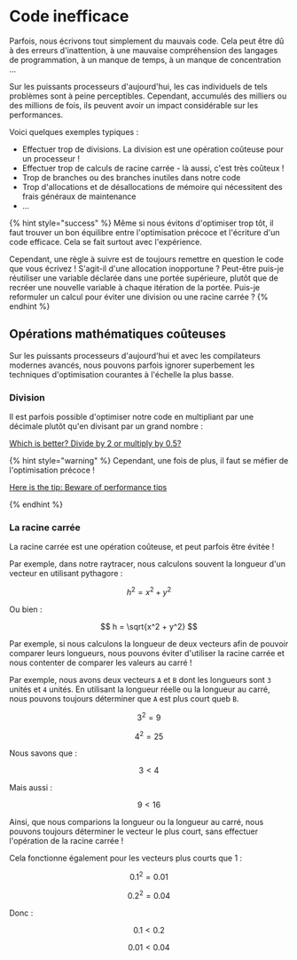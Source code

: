 # Code inefficace

Parfois, nous écrivons tout simplement du mauvais code. Cela peut être dû à des erreurs d'inattention, à une mauvaise compréhension des langages de programmation, à un manque de temps, à un manque de concentration ...

Sur les puissants processeurs d'aujourd'hui, les cas individuels de tels problèmes sont à peine perceptibles. Cependant, accumulés des milliers ou des millions de fois, ils peuvent avoir un impact considérable sur les performances. 

Voici quelques exemples typiques :

- Effectuer trop de divisions. La division est une opération coûteuse pour un processeur !
- Effectuer trop de calculs de racine carrée - là aussi, c'est très coûteux !
- Trop de branches ou des branches inutiles dans notre code
- Trop d'allocations et de désallocations de mémoire qui nécessitent des frais généraux de maintenance
- ...


{% hint style="success" %}
Même si nous évitons d'optimiser trop tôt, il faut trouver un bon équilibre entre l'optimisation précoce et l'écriture d'un code efficace. Cela se fait surtout avec l'expérience.

Cependant, une règle à suivre est de toujours remettre en question le code que vous écrivez ! S'agit-il d'une allocation inopportune ? Peut-être puis-je réutiliser une variable déclarée dans une portée supérieure, plutôt que de recréer une nouvelle variable à chaque itération de la portée. Puis-je reformuler un calcul pour éviter une division ou une racine carrée ?
{% endhint %}

## Opérations mathématiques coûteuses

Sur les puissants processeurs d'aujourd'hui et avec les compilateurs modernes avancés, nous pouvons parfois ignorer superbement les techniques d'optimisation courantes à l'échelle la plus basse.

### Division

Il est parfois possible d'optimiser notre code en multipliant par une décimale plutôt qu'en divisant par un grand nombre :

[Which is better? Divide by 2 or multiply by 0.5?](https://www.ibm.com/support/pages/which-better-divide-2-or-multiply-05)

{% hint style="warning" %}
Cependant, une fois de plus, il faut se méfier de l'optimisation précoce !

[Here is the tip: Beware of performance tips](https://www.ibm.com/support/pages/node/1119393)

{% endhint %}

### La racine carrée

La racine carrée est une opération coûteuse, et peut parfois être évitée !

Par exemple, dans notre raytracer, nous calculons souvent la longueur d'un vecteur en utilisant pythagore :

$$
h^2 = x^2 + y^2
$$

Ou bien : 

$$
h = \sqrt{x^2 + y^2}
$$

Par exemple, si nous calculons la longueur de deux vecteurs afin de pouvoir comparer leurs longueurs, nous pouvons éviter d'utiliser la racine carrée et nous contenter de comparer les valeurs au carré !

Par exemple, nous avons deux vecteurs `A` et `B` dont les longueurs sont `3` unités et `4` unités. En utilisant la longueur réelle ou la longueur au carré, nous pouvons toujours déterminer que `A` est plus court queb `B`.


$$
3^2 = 9
$$

$$
4^2 = 25 
$$

Nous savons que :

$$
3 < 4
$$

Mais aussi :

$$
9 < 16
$$

Ainsi, que nous comparions la longueur ou la longueur au carré, nous pouvons toujours déterminer le vecteur le plus court, sans effectuer l'opération de la racine carrée !

Cela fonctionne également pour les vecteurs plus courts que 1 : 

$$
0.1^2 = 0.01
$$

$$
0.2^2 = 0.04
$$

Donc : 

$$
0.1 < 0.2
$$

$$
0.01 < 0.04
$$
